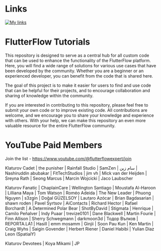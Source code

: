 # Links

[![My links](https://img.shields.io/badge/-My%20Links-purple?style=for-the-badge&logo=linktree&logoColor=white)](https://linktr.ee/klaturov)

# FlutterFlow Tutorials

This repository is designed to serve as a central hub for all custom code that can be used to enhance the functionality of the FlutterFlow platform. Here, you will find a wide range of solutions for various use cases that have been developed by the community. Whether you are a beginner or an experienced developer, you can benefit from the code that is shared here.

The goal of this project is to make it easier for users to find and use code that can be helpful for their projects, and to encourage collaboration and sharing of knowledge within the community.

If you are interested in contributing to this repository, please feel free to submit your own code or to improve existing code. All contributions are welcome, and we encourage you to share your knowledge and experience with others. With your help, we can make this repository an even more valuable resource for the entire FlutterFlow community.

# YouTube Paid Members

Join the list - https://www.youtube.com/@flutterflowexpert/join

Klaturov Cadet
| the punisher
| Rainfall Studio
| SamZen | سام زين
| Nashiruddin abubakar
| FitTechStudios
| jim vh
| Mick van der Heijden
| Sreyna Rath
| Seong Marcus
| Marcin Wojcicki
| Jaco Laubscher

Klaturov Fanatic
| ChaplainCare
| Wellington Santiago
| Moustafa Al-Haroon
| Lilliana Maya
| Tom Watson
| Roméo Adeida
| The New Leader
| Phuong Nguyen
| s3zgin
| Doğal GÜZELSOY
| Lautaro Azócar
| Brian Bagdasarian
| shawn roden
| Pavel Syrtsov
| AiContacts
| Richard Hector
| Rafael Borchardt
| A Determined Polar Bear
| ShotByDavid
| Stigmata
| Henrique
| Camilo Peñalver
| Indy Puaar
| trevize0101
| Dane Blackwell
| Martin Fourie
| Finn Allison
| Sherry Schwegmann
| darkmoon3d
| Тодор Вълков
| REPORTA.LA1
| Hasill
| emm mosamm
| Ginjii
| Soon Pau Kun
| Ken Martin
| Craig Wyhs
| Saigin Govender
| Herbert Riener
| Daniel Habibi
| Yulian Diaz Leon (SpatialY)

Klaturov Devotees
| Koya Mikami
| JP
